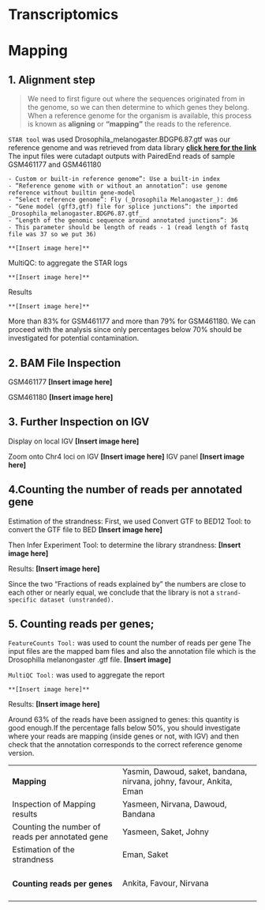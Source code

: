 # Transcriptomics

# Mapping 

## 1. Alignment step

> We need to first figure out where the sequences originated from in the genome, so we can then determine to which genes they belong. \
> When a reference genome for the organism is available, this process is known as **aligning** or **“mapping”** the reads to the reference. 

```STAR tool``` was used 
Drosophila_melanogaster.BDGP6.87.gtf was our reference genome and was retrieved from data library
**[click here for the link](https://zenodo.org/record/4541751/files/Drosophila_melanogaster.BDGP6.87.gtf)**
 The input files were cutadapt outputs with PairedEnd reads of sample GSM461177 and GSM461180
 
    - Custom or built-in reference genome”: Use a built-in index
    - “Reference genome with or without an annotation”: use genome reference without builtin gene-model
    - “Select reference genome”: Fly (_Drosophila Melanogaster_): dm6 
    - “Gene model (gff3,gtf) file for splice junctions”: the imported _Drosophila_melanogaster.BDGP6.87.gtf_
    - “Length of the genomic sequence around annotated junctions”: 36
    - This parameter should be length of reads - 1 (read length of fastq file was 37 so we put 36)
    
    **[Insert image here]**
    
 MultiQC: to aggregate the STAR logs
 
    **[Insert image here]**
    
 Results
 
    **[Insert image here]**
    
 More than 83% for GSM461177 and more than 79% for GSM461180. We can proceed with the analysis since only percentages below 70% should be investigated for potential contamination.
## 2. BAM File Inspection
GSM461177
    **[Insert image here]**
    
GSM461180
    **[Insert image here]**
    
## 3. Further Inspection on IGV
Display on local IGV
    **[Insert image here]**
    
Zoom onto Chr4 loci on IGV
    **[Insert image here]**
IGV panel
    **[Insert image here]**
    
## 4.Counting the number of reads per annotated gene
Estimation of the strandness:
First, we used Convert GTF to BED12 Tool: to convert the GTF file to BED
    **[Insert image here]**
    
Then Infer Experiment Tool: to determine the library strandness:
    **[Insert image here]**
    
Results: 
    **[Insert image here]**
    
Since the two “Fractions of reads explained by” the numbers are close to each other or nearly equal, we conclude that the library is not a ```strand-specific dataset (unstranded).```
## 5. Counting reads per genes;
```FeatureCounts Tool:``` was used to count the number of reads per gene
The input files are the mapped bam files and also the annotation file which is the Drosophilla melanongaster .gtf file.
    **[Insert image]**
    
 ```MultiQC Tool:``` was used to aggregate the report
  
    **[Insert image here]**
Results:
    **[Insert image here]**
    
Around 63% of the reads have been assigned to genes: this quantity is good enough.If the percentage falls below 50%, you should investigate where your reads are mapping (inside genes or not, with IGV) and then check that the annotation corresponds to the correct reference genome version.


<table>
  <tr>
   <td><strong>Mapping</strong>
   </td>
   <td>Yasmin, Dawoud, saket, bandana, nirvana, johny, favour, Ankita, Eman
   </td>
  </tr>
  <tr>
   <td>Inspection of Mapping results
   </td>
   <td>Yasmeen, Nirvana, Dawoud, Bandana
   </td>
  </tr>
  <tr>
   <td>Counting the number of reads per annotated gene
   </td>
   <td>Yasmeen, Saket, Johny
   </td>
  </tr>
  <tr>
   <td>Estimation of the strandness
   </td>
   <td>Eman, Saket
   </td>
  </tr>
  <tr>
   <td>
     <h4>Counting reads per genes</h4>


   </td>
   <td>Ankita, Favour, Nirvana
   </td>
  </tr>
</table>




